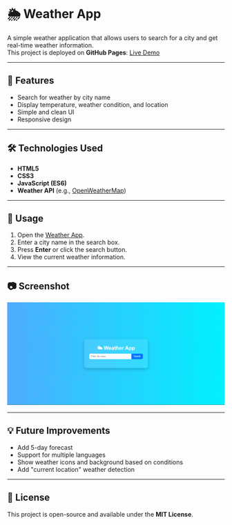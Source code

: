 # 🌦️ Weather App

A simple weather application that allows users to search for a city and get real-time weather information.  
This project is deployed on **GitHub Pages**: [Live Demo](https://loai-radwan.github.io/weather/)

---

## 🚀 Features
- Search for weather by city name  
- Display temperature, weather condition, and location  
- Simple and clean UI  
- Responsive design  

---

## 🛠️ Technologies Used
- **HTML5**  
- **CSS3**  
- **JavaScript (ES6)**  
- **Weather API** (e.g., [OpenWeatherMap](https://openweathermap.org/api))  

---

## 📌 Usage
1. Open the [Weather App](https://loai-radwan.github.io/weather/).  
2. Enter a city name in the search box.  
3. Press **Enter** or click the search button.  
4. View the current weather information.  

---

## 📷 Screenshot
![Weather App Screenshot](./weather.png)

---

## 💡 Future Improvements
- Add 5-day forecast  
- Support for multiple languages  
- Show weather icons and background based on conditions  
- Add "current location" weather detection  

---

## 📜 License
This project is open-source and available under the **MIT License**.
